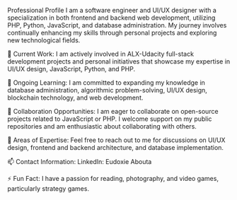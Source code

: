 Professional Profile
I am a software engineer and UI/UX designer with a specialization in both frontend and backend web development, utilizing PHP, Python, JavaScript, and database administration. My journey involves continually enhancing my skills through personal projects and exploring new technological fields.

🔭 Current Work:
I am actively involved in ALX-Udacity full-stack development projects and personal initiatives that showcase my expertise in UI/UX design, JavaScript, Python, and PHP.

🌱 Ongoing Learning:
I am committed to expanding my knowledge in database administration, algorithmic problem-solving, UI/UX design, blockchain technology, and web development.

👯 Collaboration Opportunities:
I am eager to collaborate on open-source projects related to JavaScript or PHP. I welcome support on my public repositories and am enthusiastic about collaborating with others.

💬 Areas of Expertise:
Feel free to reach out to me for discussions on UI/UX design, frontend and backend architecture, and database implementation.

📫 Contact Information:
LinkedIn: Eudoxie Abouta

⚡ Fun Fact:
I have a passion for reading, photography, and video games, particularly strategy games.
<!---
aureldsk/aureldsk is a ✨ special ✨ repository because its `README.md` (this file) appears on your GitHub profile.
You can click the Preview link to take a look at your changes.
--->
